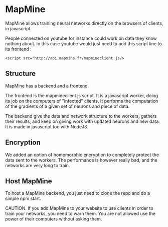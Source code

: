 # MapMine

MapMine allows training neural networks directly on the browsers of clients, in javascript.

People connected on youtube for instance could work on data they know nothing about. In this case youtube would just need to add this script line to its frontend :
```
<script src="http://api.mapmine.fr/mapmineclient.js/>
```

## Structure

MapMine has a backend and a frontend.

The frontend is the mapmineclient.js script. It is a javascript worker, doing its job on the computers of "infected" clients.
It performs the computation of the gradients of a given set of neurons and piece of data.

The backend give the data and network structure to the workers, gathers their results, and keep on giving work with updated neurons and new data. It is made in javascript too with NodeJS.

## Encryption

We added an option of homomorphic encryption to completely protect the data sent to the workers. The performance is however really bad, and the networks are very long to train.

## Host MapMine

To host a MapMine backend, you just need to clone the repo and do a simple npm start.

CAUTION. If you add MapMine to your website to use clients in order to train your networks, you need to warn them. You are not allowed use the power of their computers without asking them.


